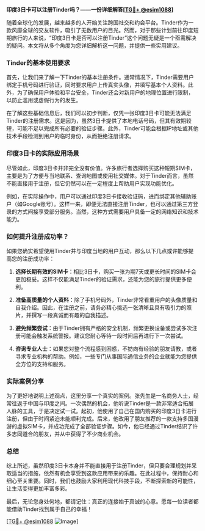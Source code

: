 **印度3日卡可以注册Tinder吗？——一份详细解答[[TG💪+ @esim1088](https://t.me/s/esim1088)]**

随着全球化的发展，越来越多的人开始关注跨国社交和约会平台。Tinder作为一款风靡全球的交友软件，吸引了无数用户的目光。然而，对于那些计划前往印度短期旅行的人来说，“印度3日卡是否可以注册Tinder”这个问题无疑是一个亟需解决的疑问。本文将从多个角度为您详细解析这一问题，并提供一些实用建议。

### Tinder的基本使用要求

首先，让我们来了解一下Tinder的基本注册条件。通常情况下，Tinder需要用户绑定手机号码进行验证，同时要求用户上传真实头像，并填写基本个人资料。此外，为了确保用户体验和平台安全，Tinder还会对新用户的地理位置进行限制，以防止滥用或虚假行为的发生。

在了解这些基础信息后，我们可以初步判断，仅凭一张印度3日卡可能无法满足Tinder的注册需求。这是因为，虽然3日卡提供了本地电话号码，但其有效期较短，可能不足以完成所有必要的验证步骤。此外，Tinder可能会根据IP地址或其他技术手段检测到用户的临时身份，从而拒绝注册请求。

### 印度3日卡的实际应用场景

尽管如此，印度3日卡并非完全没有价值。许多旅行者选择购买这种短期SIM卡，主要是为了方便与当地联系、查询地图或使用社交媒体。对于Tinder而言，虽然不能直接用于注册，但它仍然可以在一定程度上帮助用户实现功能优化。

例如，在实际操作中，用户可以通过印度3日卡接收验证码，进而绑定其他辅助账户（如Google账号）。这样一来，即便无法直接注册Tinder，也可以通过第三方登录的方式间接享受部分服务。当然，这种方式需要用户具备一定的网络知识和技术能力。

### 如何提升注册成功率？

如果您确实希望使用Tinder并与印度当地的用户互动，那么以下几点或许能够提高您的注册成功率：

1. **选择长期有效的SIM卡**：相比3日卡，购买一张为期7天或更长时间的SIM卡会更加稳妥。这样不仅能满足Tinder的验证需求，还能为您的旅行提供更多便利。
   
2. **准备高质量的个人资料**：除了手机号码外，Tinder非常看重用户的头像质量和自我介绍。因此，在注册之前，请务必精心挑选一张清晰且具有吸引力的照片，并撰写一段真诚而有趣的自我描述。

3. **避免频繁尝试**：由于Tinder拥有严格的安全机制，频繁更换设备或尝试多次注册可能会触发系统警报。建议您耐心等待一段时间后再进行下一次尝试。

4. **咨询专业人士**：如果您对整个流程感到困惑，不妨向有经验的朋友请教，或者寻求专业机构的帮助。例如，一些专门从事国际通信业务的企业就能为您提供全方位的支持和服务。

### 实际案例分享

为了更好地说明上述观点，这里分享一个真实的案例。张先生是一名商务人士，经常往返于中国与印度之间。一次偶然的机会，他听说Tinder是一款非常适合拓展人脉的工具，于是决定试一试。起初，他使用了自己在国内购买的印度3日卡进行注册，但由于时间紧迫未能顺利完成。后来，他改用了朋友推荐的一款支持多国漫游的虚拟SIM卡，并成功完成了全部验证步骤。如今，他已经通过Tinder结识了许多志同道合的朋友，并从中获得了不少商业机会。

### 总结

综上所述，虽然印度3日卡本身并不能直接用于注册Tinder，但只要合理规划并采取适当的措施，依然有机会享受到这款应用带来的乐趣。在此过程中，保持耐心和细心至关重要。同时，我们也鼓励大家利用现代科技手段，不断探索新的可能性，让生活变得更加丰富多彩。

最后，无论您身处何地，都请记住：真正的连接始于真诚的心意。愿每一位读者都能借助Tinder找到属于自己的幸福！

[[TG💪+ @esim1088](https://t.me/s/esim1088) ![Image](https://i.postimg.cc/4NQfJmqS/Snipaste-2025-05-13-00-14-12.png)]